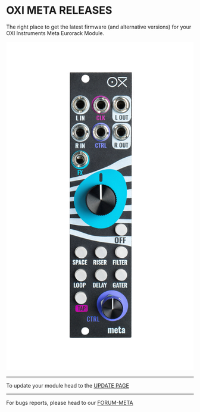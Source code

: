 # OXI META RELEASES

The right place to get the latest firmware (and alternative versions) for your OXI Instruments Meta Eurorack Module.


![Screenshot](doc/img/meta-frontal.jpg)

-------

To update your module head to the [UPDATE PAGE](https://oxiinstruments.com/oxi-meta/update)

-------

For bugs reports, please head to our [FORUM-META](https://oxiinstruments.com/forum/t/meta-bugs-report)